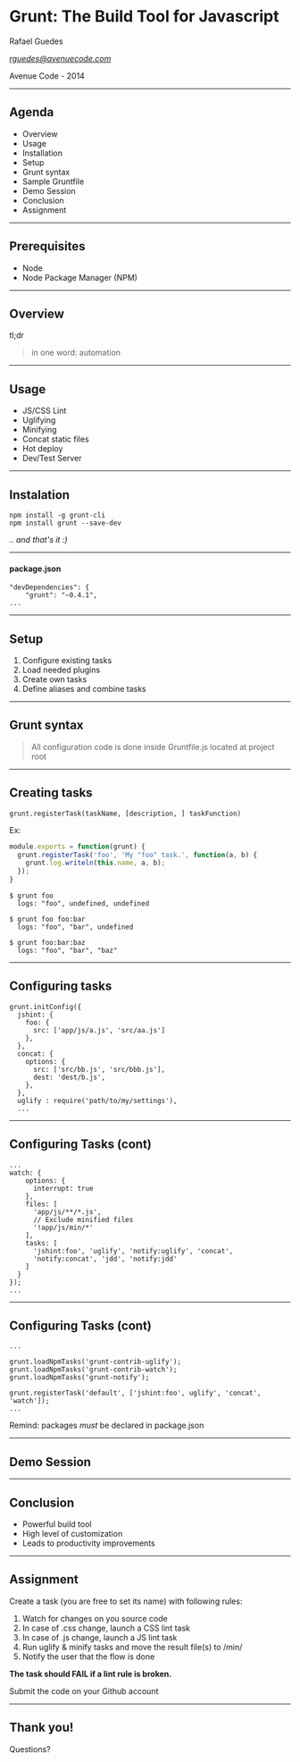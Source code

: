 Grunt: The Build Tool for Javascript
====================================

Rafael Guedes

*rguedes@avenuecode.com*

Avenue Code - 2014

---

## Agenda

 - Overview
  - Usage
  - Installation
  - Setup
 - Grunt syntax
  - Sample Gruntfile
 - Demo Session
 - Conclusion
  - Assignment

----

## Prerequisites

- Node
- Node Package Manager (NPM)

---

## Overview

tl;dr
> in one word: automation

----

## Usage

 - JS/CSS Lint
 - Uglifying
 - Minifying
 - Concat static files
 - Hot deploy
 - Dev/Test Server

----

## Instalation

```
npm install -g grunt-cli
npm install grunt --save-dev
```
*.. and that's it :)*

***

#### package.json

```
"devDependencies": {
    "grunt": "~0.4.1",
...
```

----

## Setup

 1. Configure existing tasks
 2. Load needed plugins
 3. Create own tasks
 4. Define aliases and combine tasks

---

## Grunt syntax

> All configuration code is done inside Gruntfile.js located at project root

----

## Creating tasks


```
grunt.registerTask(taskName, [description, ] taskFunction)
```

Ex:
```javascript
module.exports = function(grunt) {
  grunt.registerTask('foo', 'My "foo" task.', function(a, b) {
    grunt.log.writeln(this.name, a, b);
  });
}
```

```
$ grunt foo
  logs: "foo", undefined, undefined

$ grunt foo foo:bar
  logs: "foo", "bar", undefined

$ grunt foo:bar:baz
  logs: "foo", "bar", "baz"
```

----

## Configuring tasks

```
grunt.initConfig({
  jshint: {
    foo: {
      src: ['app/js/a.js', 'src/aa.js']
    },
  },
  concat: {
    options: {
      src: ['src/bb.js', 'src/bbb.js'],
      dest: 'dest/b.js',
    },
  },
  uglify : require('path/to/my/settings'),
  ...
```

----

## Configuring Tasks (cont)

```
...
watch: {
    options: {
      interrupt: true
    },
    files: [
      'app/js/**/*.js',
      // Exclude minified files
      '!app/js/min/*'
    ],
    tasks: [
      'jshint:foo', 'uglify', 'notify:uglify', 'concat',
      'notify:concat', 'jdd', 'notify:jdd'
    ]
  }
});
...
```

----

## Configuring Tasks (cont)

```
...

grunt.loadNpmTasks('grunt-contrib-uglify');
grunt.loadNpmTasks('grunt-contrib-watch');
grunt.loadNpmTasks('grunt-notify');

grunt.registerTask('default', ['jshint:foo', uglify', 'concat', 'watch']);
...
```

Remind: packages *must* be declared in package.json

---

## Demo Session

---

## Conclusion

 - Powerful build tool
 - High level of customization
 - Leads to productivity improvements

----

## Assignment

Create a task (you are free to set its name) with following rules:

 1. Watch for changes on you source code
  1. In case of .css change, launch a CSS lint task
  2. In case of .js change, launch a JS lint task
 3. Run uglify & minify tasks and move the result file(s) to /min/
 4. Notify the user that the flow is done


**The task should FAIL if a lint rule is broken.**

Submit the code on your Github account

---

## Thank you!

Questions?